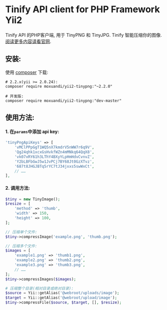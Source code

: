 Tinify API client for PHP Framework Yii2
==================
Tinify API 的PHP客户端, 用于 TinyPNG 和 TinyJPG. Tinify 智能压缩你的图像. [阅读更多内容请看官网](https://tinypng.com).


## 安装:
使用 [composer](http://getcomposer.org/download/) 下载:
```
# 2.2.x(yii >= 2.0.24):
composer require moxuandi/yii2-tinypng:"~2.2.0"

# 开发版:
composer require moxuandi/yii2-tinypng:"dev-master"
```

## 使用方法:

#### 1. 在`params`中添加 api key:
```php
'tinyPngApiKeys' => [
    'vMClPPpGgT1WQ5nX7kmdrV5nWW7r6q9V',
    'Qg24qhk1xcxGsHvkfWZn4mMNkq64QqX8',
    'vk07xRY61h3LThY4BXyYLpHmHdvCvnvZ',
    'Y2bLBFbGwJ5w1JvPCj7BY68Jt0GzXTvz',
    '687t8JHGJBTq5rYC7tJ34jxxs5swWxCt',
    // ……
],
```

#### 2. 调用方法:
```php
$tiny = new TinyImage();
$resize = [
    'method' => 'thumb',
    'width' => 150,
    'height' => 100,
];

// 压缩单个文件:
$tiny->compressImage('example.png', 'thumb.png');

// 压缩多个文件:
$images = [
    'example1.png' => 'thumb1.png',
    'example2.png' => 'thumb2.png',
    'example3.png' => 'thumb3.png',
    // ……
];
$tiny->compressImages($images);

# 压缩整个目录(相对目录或绝对目录):
$source = Yii::getAlias('@webroot/uploads/image');
$target = Yii::getAlias('@webroot/upload/image');
$tiny->compressFile($source, $target, [], $resize);
```
